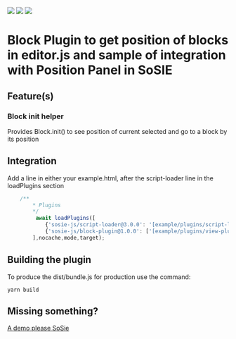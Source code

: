![](https://badgen.net/badge/SoS正/0.7.0/f2a) ![](https://badgen.net/badge/editor.js/v2.1.8/blue) ![](https://badgen.net/badge/plugin/v1.0.0/orange) 

# Block Plugin to get position of blocks in editor.js and sample of integration with Position Panel in SoSIE

## Feature(s)

### Block init helper

Provides Block.init() to see position of current selected and go to a block by its position

 
## Integration

Add a line in  either your example.html, after the script-loader line in the loadPlugins section

```js
	/**
        * Plugins
        */
         await loadPlugins([
            {'sosie-js/script-loader@3.0.0': '[example/plugins/script-loader](https://github.com/sosie-js/script-loader)'}, //virtual , already loaded we keep a version trace here
            {'sosie-js/block-plugin@1.0.0': ['[example/plugins/view-plugin](https://github.com/sosie-js/view-plugin)',['dist/bundle.js','dist/sample.js']]}
        ],nocache,mode,target);
```

## Building the plugin

To produce the dist/bundle.js for production use the command: 

```shell
yarn build
```

## Missing something?

[A demo please SoSie](http://sosie.sos-productions.com/)

